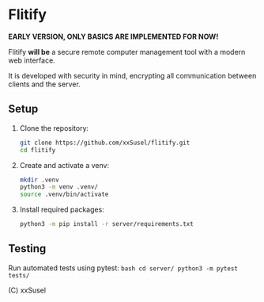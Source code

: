 # Flitify
**EARLY VERSION, ONLY BASICS ARE IMPLEMENTED FOR NOW!**

Flitify **will be** a secure remote computer management tool with a modern web interface.

It is developed with security in mind, encrypting all communication between clients and the server.

## Setup
1. Clone the repository:
    ```bash
    git clone https://github.com/xxSusel/flitify.git
    cd flitify
    ```

2. Create and activate a venv:
    ```bash
    mkdir .venv
    python3 -m venv .venv/
    source .venv/bin/activate
    ```

3. Install required packages:
    ```bash
    python3 -m pip install -r server/requirements.txt
    ```

## Testing
Run automated tests using pytest:
    ```bash
    cd server/
    python3 -m pytest tests/
    ```

(C) xxSusel


